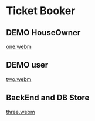 # Ticket Booker

## DEMO HouseOwner

[one.webm](https://github.com/user-attachments/assets/b234f851-d4fe-4a1c-9b12-f168a170c646)

## DEMO user

[two.webm](https://github.com/user-attachments/assets/70f98be2-3493-4a12-ad58-ceb18c9bbc3f)

## BackEnd and DB Store

[three.webm](https://github.com/user-attachments/assets/860f4c96-fb27-4a99-9964-6e48b1c032e4)
